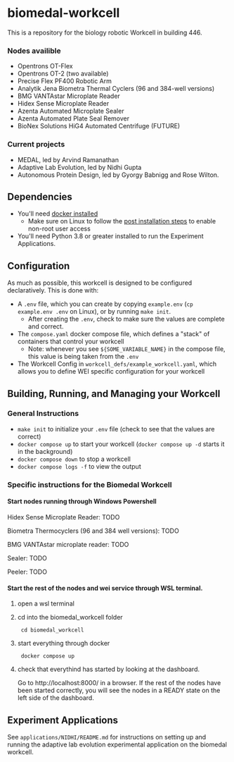 # biomedal-workcell

This is a repository for the biology robotic Workcell in building 446.

### Nodes availible
- Opentrons OT-Flex
- Opentrons OT-2 (two available)
- Precise Flex PF400 Robotic Arm
- Analytik Jena Biometra Thermal Cyclers (96 and 384-well versions)
- BMG VANTAstar Microplate Reader
- Hidex Sense Microplate Reader
- Azenta Automated Microplate Sealer
- Azenta Automated Plate Seal Remover
- BioNex Solutions HiG4 Automated Centrifuge (FUTURE)


### Current projects
- MEDAL, led by Arvind Ramanathan
- Adaptive Lab Evolution, led by Nidhi Gupta
- Autonomous Protein Design, led by Gyorgy Babnigg and Rose Wilton.

## Dependencies

- You'll need [docker installed](https://docs.docker.com/engine/install/)
    - Make sure on Linux to follow the [post installation steps](https://docs.docker.com/engine/install/linux-postinstall/) to enable non-root user access
- You'll need Python 3.8 or greater installed to run the Experiment Applications.

## Configuration

As much as possible, this workcell is designed to be configured declaratively. This is done with:

- A `.env` file, which you can create by copying `example.env` (`cp example.env .env` on Linux), or by running `make init`.
    - After creating the `.env`, check to make sure the values are complete and correct.
- The `compose.yaml` docker compose file, which defines a "stack" of containers that control your workcell
    - Note: whenever you see `${SOME_VARIABLE_NAME}` in the compose file, this value is being taken from the `.env`
- The Workcell Config in `workcell_defs/example_workcell.yaml`, which allows you to define WEI specific configuration for your workcell

## Building, Running, and Managing your Workcell

### General Instructions
- `make init` to initialize your `.env` file (check to see that the values are correct)
- `docker compose up` to start your workcell (`docker compose up -d` starts it in the background)
- `docker compose down` to stop a workcell
- `docker compose logs -f` to view the output

### Specific instructions for the Biomedal Workcell

#### Start nodes running through Windows Powershell

Hidex Sense Microplate Reader: TODO

Biometra Thermocyclers (96 and 384 well versions): TODO

BMG VANTAstar microplate reader: TODO

Sealer: TODO

Peeler: TODO

#### Start the rest of the nodes and wei service through WSL terminal.

1. open a wsl terminal
2. cd into the biomedal_workcell folder

        cd biomedal_workcell
3. start everything through docker

        docker compose up

4. check that everythind has started by looking at the dashboard.

    Go to http://localhost:8000/ in a browser. If the rest of the nodes have been started correctly, you will see the nodes in a READY state on the left side of the dashboard.


## Experiment Applications

See `applications/NIDHI/README.md` for instructions on setting up and running the adaptive lab evolution experimental application on the biomedal workcell.
